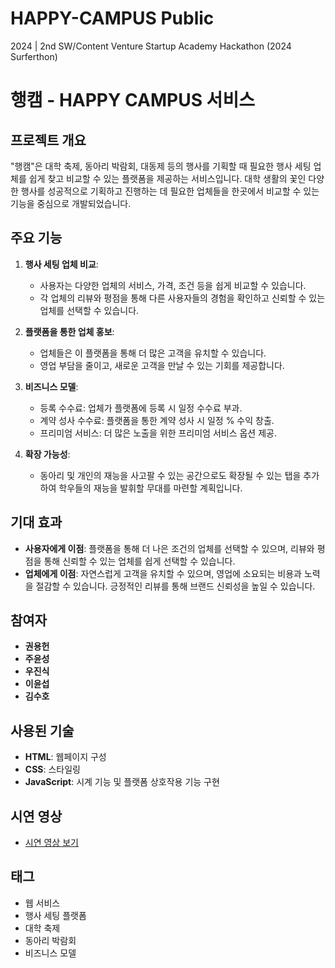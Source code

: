# HAPPY-CAMPUS Public
2024 | 2nd SW/Content Venture Startup Academy Hackathon (2024 Surferthon)

# 행캠 - HAPPY CAMPUS 서비스

## 프로젝트 개요

"행캠"은 대학 축제, 동아리 박람회, 대동제 등의 행사를 기획할 때 필요한 행사 세팅 업체를 쉽게 찾고 비교할 수 있는 플랫폼을 제공하는 서비스입니다. 대학 생활의 꽃인 다양한 행사를 성공적으로 기획하고 진행하는 데 필요한 업체들을 한곳에서 비교할 수 있는 기능을 중심으로 개발되었습니다.

## 주요 기능

1. **행사 세팅 업체 비교**:
   - 사용자는 다양한 업체의 서비스, 가격, 조건 등을 쉽게 비교할 수 있습니다.
   - 각 업체의 리뷰와 평점을 통해 다른 사용자들의 경험을 확인하고 신뢰할 수 있는 업체를 선택할 수 있습니다.

2. **플랫폼을 통한 업체 홍보**:
   - 업체들은 이 플랫폼을 통해 더 많은 고객을 유치할 수 있습니다.
   - 영업 부담을 줄이고, 새로운 고객을 만날 수 있는 기회를 제공합니다.

3. **비즈니스 모델**:
   - 등록 수수료: 업체가 플랫폼에 등록 시 일정 수수료 부과.
   - 계약 성사 수수료: 플랫폼을 통한 계약 성사 시 일정 % 수익 창출.
   - 프리미엄 서비스: 더 많은 노출을 위한 프리미엄 서비스 옵션 제공.

4. **확장 가능성**:
   - 동아리 및 개인의 재능을 사고팔 수 있는 공간으로도 확장될 수 있는 탭을 추가하여 학우들의 재능을 발휘할 무대를 마련할 계획입니다.

## 기대 효과

- **사용자에게 이점**: 플랫폼을 통해 더 나은 조건의 업체를 선택할 수 있으며, 리뷰와 평점을 통해 신뢰할 수 있는 업체를 쉽게 선택할 수 있습니다.
- **업체에게 이점**: 자연스럽게 고객을 유치할 수 있으며, 영업에 소요되는 비용과 노력을 절감할 수 있습니다. 긍정적인 리뷰를 통해 브랜드 신뢰성을 높일 수 있습니다.

## 참여자

- **권용헌**
- **주윤성**
- **우진식**
- **이윤섭**
- **김수호**

## 사용된 기술

- **HTML**: 웹페이지 구성
- **CSS**: 스타일링
- **JavaScript**: 시계 기능 및 플랫폼 상호작용 기능 구현

## 시연 영상

- [시연 영상 보기](https://play-tv.kakao.com/embed/player/cliplink/448991995?service=daum_tistory)

## 태그

- 웹 서비스
- 행사 세팅 플랫폼
- 대학 축제
- 동아리 박람회
- 비즈니스 모델
